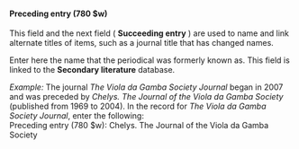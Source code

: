 #### **Preceding entry (780 $w)**   

This field and the next field ( **Succeeding entry** ) are used to name and link alternate titles of items, such as a journal title that has changed names.

Enter here the name that the periodical was formerly known as. This field is linked to the **Secondary literature** database.   
  
_Example:_ The journal _The Viola da Gamba Society Journal_ began in 2007 and was preceded by _Chelys. The Journal of the Viola da Gamba Society_ (published from 1969 to 2004). In the record for _The Viola da Gamba Society Journal_, enter the following:  
Preceding entry (780 $w): Chelys. The Journal of the Viola da Gamba Society